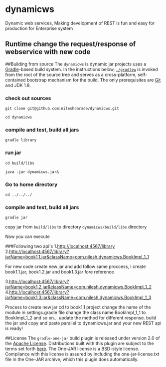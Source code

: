 # dynamicws
Dynamic web services, Making development of REST is fun and easy for production for Enterprise system
## Runtime change the request/response of webservice with new code

##Building from source
The `dynamicws` is dynamic jar projects uses a [Gradle](http://gradle.org)-based build system. In the instructions
below, [`./gradlew`](http://vimeo.com/34436402) is invoked from the root of the source tree and serves as
a cross-platform, self-contained bootstrap mechanism for the build. The only
prerequisites are [Git](https://help.github.com/articles/set-up-git) and JDK 1.8.

### check out sources
`git clone git@github.com:nileshdarade/dynamicws.git`

`cd dynamicws`

### compile and test, build all jars
`gradle library`

### run jar

`cd build/libs`

`java -jar dynamicws.jar&`

### Go to home directory

`cd ../../../`

### compile and test, build all jars
`gradle jar`

copy jar from `build/libs` to directory `dynamicws/build/libs` directory

Now you can execute

###Following two api's 
1.[http://localhost:4567/library](http://localhost:4567/library)
2.[http://localhost:4567/library?jarName=book1.1.jar&className=com.nilesh.dynamicws.BookImpl_1_1](http://localhost:4567/library?jarName=book1.1.jar&className=com.nilesh.dynamicws.BookImpl_1_1)

For new code create new jar and add follow same proccess, I create book1.1.jar, book1.2.jar and book1.3.jar fore reference

3.[http://localhost:4567/library?jarName=book1.2.jar&className=com.nilesh.dynamicws.BookImpl_1_2](http://localhost:4567/library?jarName=book1.2.jar&className=com.nilesh.dynamicws.BookImpl_1_2)
4.[http://localhost:4567/library?jarName=book1.3.jar&className=com.nilesh.dynamicws.BookImpl_1_3](http://localhost:4567/library?jarName=book1.3.jar&className=com.nilesh.dynamicws.BookImpl_1_3)

 Process to create new jar cd to book1.1 project
 change the name of the module in settings.gradle file
 change the class name BookImpl_1_1 to BookImpl_1_2 and so on...
 update the method for different response.
 build the jar and copy and paste parallel to dynamicws.jar and your new REST api is ready!


##License
The `gradle-one-jar` build plugin is released under version 2.0 of the
[Apache License](http://www.apache.org/licenses/LICENSE-2.0). Distributions
built with this plugin are subject to the terms set forth
[here](http://one-jar.sourceforge.net/index.php?page=documents&file=license).
The One-JAR license is a BSD-style license. Compliance with this license is
assured by including the one-jar-license.txt file in the One-JAR archive, which
this plugin does automatically.
